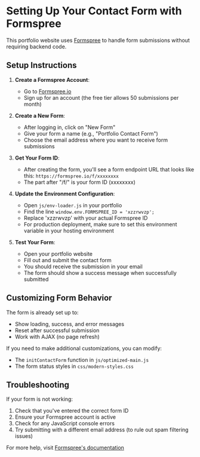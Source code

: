 # Setting Up Your Contact Form with Formspree

This portfolio website uses [Formspree](https://formspree.io) to handle form submissions without requiring backend code.

## Setup Instructions

1. **Create a Formspree Account**:
   - Go to [Formspree.io](https://formspree.io)
   - Sign up for an account (the free tier allows 50 submissions per month)

2. **Create a New Form**:
   - After logging in, click on "New Form"
   - Give your form a name (e.g., "Portfolio Contact Form")
   - Choose the email address where you want to receive form submissions

3. **Get Your Form ID**:
   - After creating the form, you'll see a form endpoint URL that looks like this:
     `https://formspree.io/f/xxxxxxxx`
   - The part after "/f/" is your form ID (xxxxxxxx)

4. **Update the Environment Configuration**:
   - Open `js/env-loader.js` in your portfolio
   - Find the line `window.env.FORMSPREE_ID = 'xzzrwvzp';`
   - Replace 'xzzrwvzp' with your actual Formspree ID
   - For production deployment, make sure to set this environment variable in your hosting environment

5. **Test Your Form**:
   - Open your portfolio website
   - Fill out and submit the contact form
   - You should receive the submission in your email
   - The form should show a success message when successfully submitted

## Customizing Form Behavior

The form is already set up to:
- Show loading, success, and error messages
- Reset after successful submission
- Work with AJAX (no page refresh)

If you need to make additional customizations, you can modify:
- The `initContactForm` function in `js/optimized-main.js`
- The form status styles in `css/modern-styles.css`

## Troubleshooting

If your form is not working:
1. Check that you've entered the correct form ID
2. Ensure your Formspree account is active
3. Check for any JavaScript console errors
4. Try submitting with a different email address (to rule out spam filtering issues)

For more help, visit [Formspree's documentation](https://formspree.io/docs/)
